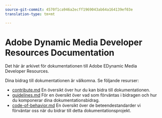 ```yaml
---
source-git-commit: 4570f1ca946a2ecff1969043ab64a164139ef03e
translation-type: tm+mt

---
```

# Adobe Dynamic Media Developer Resources Documentation

Det här är arkivet för dokumentationen till Adobe EDynamic Media Developer Resources.

Dina bidrag till dokumentationen är välkomna. Se följande resurser:

* [contribute.md](contributing.md) En översikt över hur du kan bidra till dokumentationen.
* [guidelines.md](guidelines.md) För en översikt över vad som förväntas i bidragen och hur du komponerar dina dokumentationsbidrag.
* [code-of-behavior.md](code-of-conduct.md) En översikt över de beteendestandarder vi förväntar oss när du bidrar till detta dokumentationsprojekt.
